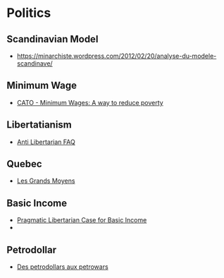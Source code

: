 Politics
========

Scandinavian Model
------------------

- https://minarchiste.wordpress.com/2012/02/20/analyse-du-modele-scandinave/

Minimum Wage
------------

- [CATO - Minimum Wages: A way to reduce poverty](http://object.cato.org/sites/cato.org/files/pubs/pdf/tbb_70.pdf)


Libertatianism
--------------

- [Anti Libertarian FAQ](http://raikoth.net/libertarian.html)

Quebec
------

- [Les Grands Moyens](http://lesgrandsmoyens.telequebec.tv/)


Basic Income
------------

- [Pragmatic Libertarian Case for Basic Income](http://www.cato-unbound.org/2014/08/04/matt-zwolinski/pragmatic-libertarian-case-basic-income-guarantee)
- 

Petrodollar
-----------

- [Des petrodollars aux petrowars](https://karamareporter.wordpress.com/2013/11/15/des-petrodollars-aux-petrowars-les-dessous-de-la-politique-etrangere-us/)
